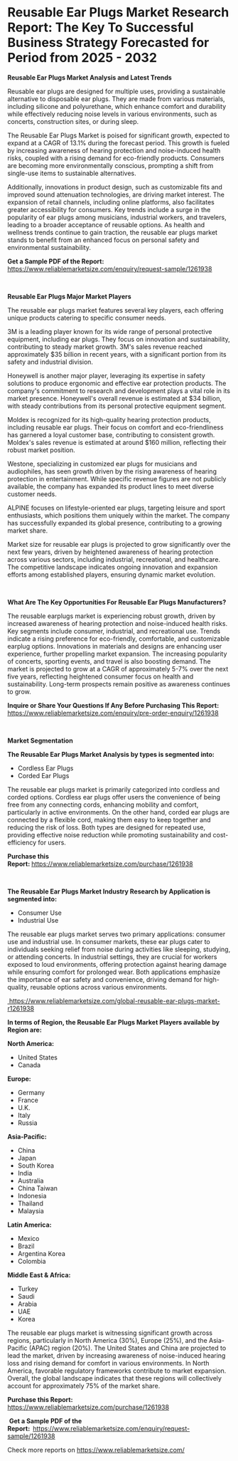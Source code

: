 <p><h1>Reusable Ear Plugs Market Research Report: The Key To Successful Business Strategy Forecasted for Period from 2025 - 2032</h1></p><p><strong>Reusable Ear Plugs Market Analysis and Latest Trends</strong></p>
<p><p>Reusable ear plugs are designed for multiple uses, providing a sustainable alternative to disposable ear plugs. They are made from various materials, including silicone and polyurethane, which enhance comfort and durability while effectively reducing noise levels in various environments, such as concerts, construction sites, or during sleep.</p><p>The Reusable Ear Plugs Market is poised for significant growth, expected to expand at a CAGR of 13.1% during the forecast period. This growth is fueled by increasing awareness of hearing protection and noise-induced health risks, coupled with a rising demand for eco-friendly products. Consumers are becoming more environmentally conscious, prompting a shift from single-use items to sustainable alternatives.</p><p>Additionally, innovations in product design, such as customizable fits and improved sound attenuation technologies, are driving market interest. The expansion of retail channels, including online platforms, also facilitates greater accessibility for consumers. Key trends include a surge in the popularity of ear plugs among musicians, industrial workers, and travelers, leading to a broader acceptance of reusable options. As health and wellness trends continue to gain traction, the reusable ear plugs market stands to benefit from an enhanced focus on personal safety and environmental sustainability.</p></p>
<p><strong>Get a Sample PDF of the Report:&nbsp;</strong> <a href="https://www.reliablemarketsize.com/enquiry/request-sample/1261938?utm_campaign=2200&utm_medium=2&utm_source=Github&utm_content=ia&utm_term=06022025&utm_id=reusable-ear-plugs">https://www.reliablemarketsize.com/enquiry/request-sample/1261938</a></p>
<p>&nbsp;</p>
<p><strong>Reusable Ear Plugs Major Market Players</strong></p>
<p><p>The reusable ear plugs market features several key players, each offering unique products catering to specific consumer needs. </p><p>3M is a leading player known for its wide range of personal protective equipment, including ear plugs. They focus on innovation and sustainability, contributing to steady market growth. 3M's sales revenue reached approximately $35 billion in recent years, with a significant portion from its safety and industrial division.</p><p>Honeywell is another major player, leveraging its expertise in safety solutions to produce ergonomic and effective ear protection products. The company's commitment to research and development plays a vital role in its market presence. Honeywell's overall revenue is estimated at $34 billion, with steady contributions from its personal protective equipment segment.</p><p>Moldex is recognized for its high-quality hearing protection products, including reusable ear plugs. Their focus on comfort and eco-friendliness has garnered a loyal customer base, contributing to consistent growth. Moldex's sales revenue is estimated at around $160 million, reflecting their robust market position.</p><p>Westone, specializing in customized ear plugs for musicians and audiophiles, has seen growth driven by the rising awareness of hearing protection in entertainment. While specific revenue figures are not publicly available, the company has expanded its product lines to meet diverse customer needs.</p><p>ALPINE focuses on lifestyle-oriented ear plugs, targeting leisure and sport enthusiasts, which positions them uniquely within the market. The company has successfully expanded its global presence, contributing to a growing market share.</p><p>Market size for reusable ear plugs is projected to grow significantly over the next few years, driven by heightened awareness of hearing protection across various sectors, including industrial, recreational, and healthcare. The competitive landscape indicates ongoing innovation and expansion efforts among established players, ensuring dynamic market evolution.</p></p>
<p>&nbsp;</p>
<p><strong>What Are The Key Opportunities For Reusable Ear Plugs Manufacturers?</strong></p>
<p><p>The reusable earplugs market is experiencing robust growth, driven by increased awareness of hearing protection and noise-induced health risks. Key segments include consumer, industrial, and recreational use. Trends indicate a rising preference for eco-friendly, comfortable, and customizable earplug options. Innovations in materials and designs are enhancing user experience, further propelling market expansion. The increasing popularity of concerts, sporting events, and travel is also boosting demand. The market is projected to grow at a CAGR of approximately 5-7% over the next five years, reflecting heightened consumer focus on health and sustainability. Long-term prospects remain positive as awareness continues to grow.</p></p>
<p><strong>Inquire or Share Your Questions If Any Before Purchasing This Report:</strong> <a href="https://www.reliablemarketsize.com/enquiry/pre-order-enquiry/1261938?utm_campaign=2200&utm_medium=2&utm_source=Github&utm_content=ia&utm_term=06022025&utm_id=reusable-ear-plugs">https://www.reliablemarketsize.com/enquiry/pre-order-enquiry/1261938</a></p>
<p>&nbsp;</p>
<p><strong>Market Segmentation</strong></p>
<p><strong>The Reusable Ear Plugs Market Analysis by types is segmented into:</strong></p>
<p><ul><li>Cordless Ear Plugs</li><li>Corded Ear Plugs</li></ul></p>
<p><p>The reusable ear plugs market is primarily categorized into cordless and corded options. Cordless ear plugs offer users the convenience of being free from any connecting cords, enhancing mobility and comfort, particularly in active environments. On the other hand, corded ear plugs are connected by a flexible cord, making them easy to keep together and reducing the risk of loss. Both types are designed for repeated use, providing effective noise reduction while promoting sustainability and cost-efficiency for users.</p></p>
<p><strong>Purchase this Report:&nbsp;</strong><a href="https://www.reliablemarketsize.com/purchase/1261938?utm_campaign=2200&utm_medium=2&utm_source=Github&utm_content=ia&utm_term=06022025&utm_id=reusable-ear-plugs">https://www.reliablemarketsize.com/purchase/1261938</a></p>
<p>&nbsp;</p>
<p><strong>The Reusable Ear Plugs Market Industry Research by Application is segmented into:</strong></p>
<p><ul><li>Consumer Use</li><li>Industrial Use</li></ul></p>
<p><p>The reusable ear plugs market serves two primary applications: consumer use and industrial use. In consumer markets, these ear plugs cater to individuals seeking relief from noise during activities like sleeping, studying, or attending concerts. In industrial settings, they are crucial for workers exposed to loud environments, offering protection against hearing damage while ensuring comfort for prolonged wear. Both applications emphasize the importance of ear safety and convenience, driving demand for high-quality, reusable options across various environments.</p></p>
<p><a href="https://www.reliablemarketsize.com/global-reusable-ear-plugs-market-r1261938?utm_campaign=2200&utm_medium=2&utm_source=Github&utm_content=ia&utm_term=06022025&utm_id=reusable-ear-plugs">&nbsp;https://www.reliablemarketsize.com/global-reusable-ear-plugs-market-r1261938</a></p>
<p><strong>In terms of Region, the Reusable Ear Plugs Market Players available by Region are:</strong></p>
<p>
    <p> <strong> North America: </strong>
        <ul>
            <li>United States</li>
            <li>Canada</li>
        </ul>
        </p> 
    <p> <strong> Europe: </strong>
        <ul>
            <li>Germany</li>
            <li>France</li>
            <li>U.K.</li>
            <li>Italy</li>
            <li>Russia</li>
        </ul>
        </p> 
    <p> <strong> Asia-Pacific: </strong>
        <ul>
            <li>China</li>
            <li>Japan</li>
            <li>South Korea</li>
            <li>India</li>
            <li>Australia</li>
            <li>China Taiwan</li>
            <li>Indonesia</li>
            <li>Thailand</li>
            <li>Malaysia</li>
        </ul>
        </p> 
    <p> <strong> Latin America: </strong>
        <ul>
            <li>Mexico</li>
            <li>Brazil</li>
            <li>Argentina Korea</li>
            <li>Colombia</li>
        </ul>
        </p> 
    <p> <strong> Middle East & Africa: </strong>
        <ul>
            <li>Turkey</li>
            <li>Saudi</li>
            <li>Arabia</li>
            <li>UAE</li>
            <li>Korea</li>
        </ul>
    </p>
    </p>
<p><p>The reusable ear plugs market is witnessing significant growth across regions, particularly in North America (30%), Europe (25%), and the Asia-Pacific (APAC) region (20%). The United States and China are projected to lead the market, driven by increasing awareness of noise-induced hearing loss and rising demand for comfort in various environments. In North America, favorable regulatory frameworks contribute to market expansion. Overall, the global landscape indicates that these regions will collectively account for approximately 75% of the market share.</p></p>
<p><strong>Purchase this Report: </strong><a href="https://www.reliablemarketsize.com/purchase/1261938?utm_campaign=2200&utm_medium=2&utm_source=Github&utm_content=ia&utm_term=06022025&utm_id=reusable-ear-plugs">https://www.reliablemarketsize.com/purchase/1261938</a></p>
<p>&nbsp;<strong>Get a Sample PDF of the Report:&nbsp;&nbsp;</strong><a href="https://www.reliablemarketsize.com/enquiry/request-sample/1261938?utm_campaign=2200&utm_medium=2&utm_source=Github&utm_content=ia&utm_term=06022025&utm_id=reusable-ear-plugs">https://www.reliablemarketsize.com/enquiry/request-sample/1261938</a></p>
<p><strong></strong></p>
<p>Check more reports on <a href="https://www.reliablemarketsize.com/?utm_campaign=2200&utm_medium=2&utm_source=Github&utm_content=ia&utm_term=06022025&utm_id=reusable-ear-plugs">https://www.reliablemarketsize.com/</a></p>